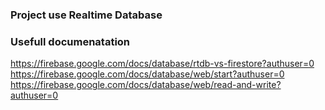 ### Project use Realtime Database

### Usefull documenatation

https://firebase.google.com/docs/database/rtdb-vs-firestore?authuser=0
https://firebase.google.com/docs/database/web/start?authuser=0
https://firebase.google.com/docs/database/web/read-and-write?authuser=0

